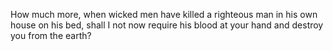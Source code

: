 How much more, when wicked men have killed a righteous man in his own house on his bed, shall I not now require his blood at your hand and destroy you from the earth?
